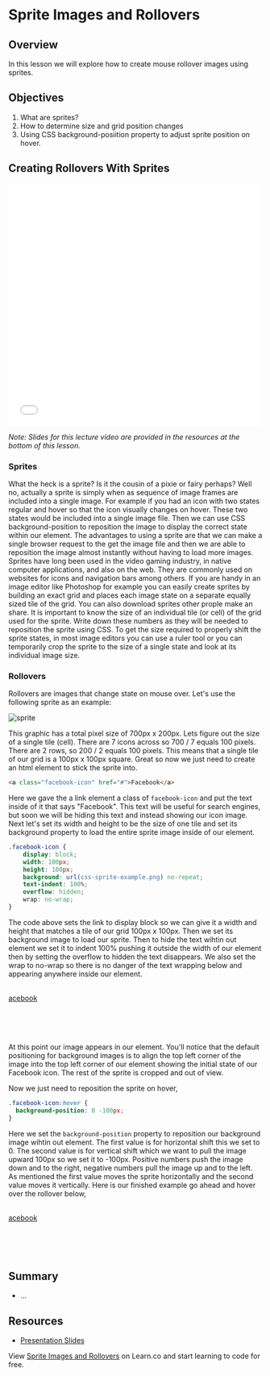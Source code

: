 # Sprite Images and Rollovers

## Overview

In this lesson we will explore how to create mouse rollover images using sprites.

## Objectives

1. What are sprites?
2. How to determine size and grid position changes
3. Using CSS background-posiition property to adjust sprite position on hover.

## Creating Rollovers With Sprites

<iframe width="100%" height="480" src="//www.youtube.com/embed/Jr6Yhk6IPDA?rel=0" frameborder="0" allowfullscreen></iframe>

*Note: Slides for this lecture video are provided in the resources at the bottom of this lesson.*

### Sprites

What the heck is a sprite? Is it the cousin of a pixie or fairy perhaps? Well no, actually a sprite is simply when as sequence of image frames are included into a single image. For example if you had an icon with two states regular and hover so that the icon visually changes on hover. These two states would be included into a single image file. Then we can use CSS background-position to reposition the image to display the correct state within our element. The advantages to using a sprite are that we can make a single browser request to the get the image file and then we are able to reposition the image almost instantly without having to load more images. Sprites have long been used in the video gaming industry, in native computer applications, and also on the web. They are commonly used on websites for icons and navigation bars among others. If you are handy in an image editor like Photoshop for example you can easily create sprites by building an exact grid and places each image state on a separate equally sized tile of the grid. You can also download sprites other prople make an share. It is important to know the size of an individual tile (or cell) of the grid used for the sprite. Write down these numbers as they will be needed to reposition the sprite using CSS. To get the size required to properly shift the sprite states, in most image editors you can use a ruler tool or you can temporarily crop the sprite to the size of a single state and look at its individual image size. 

### Rollovers

Rollovers are images that change state on mouse over. Let's use the following sprite as an example:

<img src="http://ironboard-curriculum-content.s3.amazonaws.com/front-end/lab-assets/css-sprite-example.png" alt="sprite">

This graphic has a total pixel size of 700px x 200px. Lets figure out the size of a single tile (cell). There are 7 icons across so 700 / 7 equals 100 pixels. There are 2 rows, so 200 / 2 equals 100 pixels. This means that a single tile of our grid is a 100px x 100px square. Great so now we just need to create an html element to stick the sprite into.

```html
<a class="facebook-icon" href="#">Facebook</a>
```
Here we gave the a link element a class of `facebook-icon` and put the text inside of it that says "Facebook". This text will be useful for search engines, but soon we will be hiding this text and instead showing our icon  image. Next let's set its width and height to be the size of one tile and set its background property to load the entire sprite image inside of our element.

```css
.facebook-icon {
    display: block;
    width: 100px;
    height: 100px;
    background: url(css-sprite-example.png) no-repeat;
    text-indent: 100%;
    overflow: hidden;
    wrap: no-wrap;
}
```

The code above sets the link to display block so we can give it a width and height that matches a tile of our grid 100px x 100px. Then we set its background image to load our sprite. Then to hide the text wihtin out element we set it to indent 100% pushing it outside the width of our element then by setting the overflow to hidden the text disappears. We also set the wrap to no-wrap so there is no danger of the text wrapping below and appearing anywhere inside our element.

<a href="#" onclick="return false;" style="display:block;width:100px;height:100px;background:url(http://ironboard-curriculum-content.s3.amazonaws.com/front-end/lab-assets/css-sprite-example.png) no-repeat;text-indent: 100%;overflow:hidden;wrap:no-wrap;">Facebook</a>

At this point our image appears in our element. You'll notice that the default positioning for background images is to align the top left corner of the image into the top left corner of our element showing the initial state of our Facebook icon. The rest of the sprite is cropped and out of view.

Now we just need to reposition the sprite on hover,

```css
.facebook-icon:hover {
  background-position: 0 -100px;
}
```

Here we set the `background-position` property to reposition our background image wihtin out element. The first value is for horizontal shift this we set to 0. The second value is for vertical shift which we want to pull the image upward 100px so we set it to -100px. Positive numbers push the image down and to the right, negative numbers pull the image up and to the left. As mentioned the first value moves the sprite horizontally and the second value moves it vertically. Here is our finished example go ahead and hover over the rollover below,

<a class="facebook-icon" href="#" onclick="return false;">Facebook</a><style>.facebook-icon{display:block;width:100px;height:100px;background:url(http://ironboard-curriculum-content.s3.amazonaws.com/front-end/lab-assets/css-sprite-example.png) no-repeat;text-indent: 100%;overflow:hidden;wrap:no-wrap;}.facebook-icon{background-position: 0 -100px;}</style>

## Summary

- ...

## Resources

- [Presentation Slides](https://docs.google.com/presentation/d/1M9YKGyk3ivguZBOrExrywmQYId9lmjrrxqAfgdqd58Y/edit?usp=sharing)

<p data-visibility='hidden'>View <a href='https://learn.co/lessons/fe-sprite-rollovers' title='Sprite Images and Rollovers'>Sprite Images and Rollovers</a> on Learn.co and start learning to code for free.</p>
